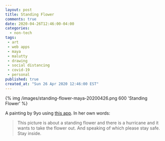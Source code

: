 ```yaml
---
layout: post
title: Standing Flower
comments: true
date: 2020-04-26T12:46:00-04:00
categories:
  - non-tech
tags:
 - art
 - web apps
 - maya
 - malutty
 - drawing
 - social distancing
 - covid-19
 - personal
published: true
created_at: "Sun 26 Apr 2020 12:46:00 EST"
---
```


{% img /images/standing-flower-maya-20200426.png 600 'Standing Flower' %}

A painting by 9yo using [this app](https://www.youidraw.com/apps/painter/). In her own words:

> This picture is about a standing flower and there is a hurricane and it wants to take the flower out. And speaking of which please stay safe. Stay inside.


